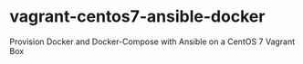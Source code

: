 # vagrant-centos7-ansible-docker
Provision Docker and Docker-Compose with Ansible on a CentOS 7 Vagrant Box 
